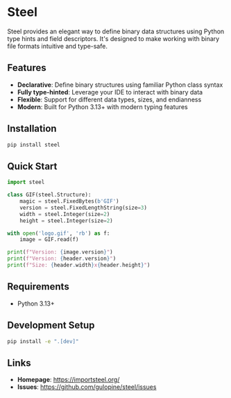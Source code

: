# Steel

Steel provides an elegant way to define binary data structures using Python type hints and field
descriptors. It's designed to make working with binary file formats intuitive and type-safe.

## Features

- **Declarative**: Define binary structures using familiar Python class syntax
- **Fully type-hinted**: Leverage your IDE to interact with binary data
- **Flexible**: Support for different data types, sizes, and endianness
- **Modern**: Built for Python 3.13+ with modern typing features

## Installation

```bash
pip install steel
```

## Quick Start

```python
import steel

class GIF(steel.Structure):
    magic = steel.FixedBytes(b'GIF')
    version = steel.FixedLengthString(size=3)
    width = steel.Integer(size=2)
    height = steel.Integer(size=2)

with open('logo.gif', 'rb') as f:
    image = GIF.read(f)

print(f"Version: {image.version}")
print(f"Version: {header.version}")
print(f"Size: {header.width}x{header.height}")
```

## Requirements
- Python 3.13+

## Development Setup
```bash
pip install -e ".[dev]"
```

## Links

- **Homepage**: https://importsteel.org/
- **Issues**: https://github.com/gulopine/steel/issues
